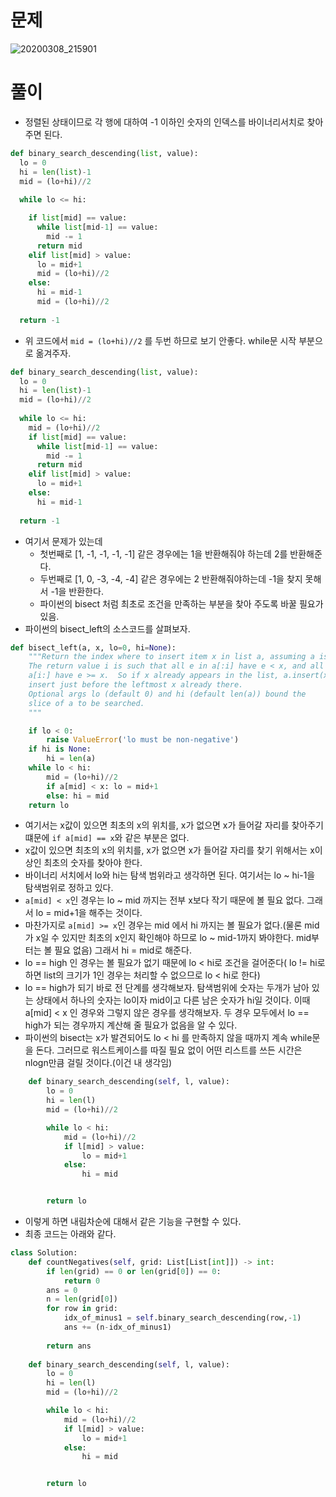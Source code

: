 # 문제
![20200308_215901](https://user-images.githubusercontent.com/51700219/76163285-2e646780-6188-11ea-86b1-7338d4ca8b7d.png)

# 풀이
- 정렬된 상태이므로 각 행에 대하여 -1 이하인 숫자의 인덱스를 바이너리서치로 찾아주면 된다.

~~~python
def binary_search_descending(list, value):
  lo = 0
  hi = len(list)-1
  mid = (lo+hi)//2
  
  while lo <= hi:

    if list[mid] == value:
      while list[mid-1] == value:
        mid -= 1
      return mid
    elif list[mid] > value:
      lo = mid+1
      mid = (lo+hi)//2
    else:
      hi = mid-1
      mid = (lo+hi)//2
  
  return -1
~~~

- 위 코드에서 `mid = (lo+hi)//2` 를 두번 하므로 보기 안좋다. while문 시작 부분으로 옮겨주자.
~~~python
def binary_search_descending(list, value):
  lo = 0
  hi = len(list)-1
  mid = (lo+hi)//2
  
  while lo <= hi:
    mid = (lo+hi)//2
    if list[mid] == value:
      while list[mid-1] == value:
        mid -= 1
      return mid
    elif list[mid] > value:
      lo = mid+1
    else:
      hi = mid-1
  
  return -1
~~~
- 여기서 문제가 있는데
  - 첫번째로 [1, -1, -1, -1, -1] 같은 경우에는 1을 반환해줘야 하는데 2를 반환해준다.
  - 두번째로 [1, 0, -3, -4, -4] 같은 경우에는 2 반환해줘야하는데 -1을 찾지 못해서 -1을 반환한다.
  - 파이썬의 bisect 처럼 최초로 조건을 만족하는 부분을 찾아 주도록 바꿀 필요가 있음.
- 파이썬의 bisect_left의 소스코드를 살펴보자.
~~~python
def bisect_left(a, x, lo=0, hi=None):
    """Return the index where to insert item x in list a, assuming a is sorted.
    The return value i is such that all e in a[:i] have e < x, and all e in
    a[i:] have e >= x.  So if x already appears in the list, a.insert(x) will
    insert just before the leftmost x already there.
    Optional args lo (default 0) and hi (default len(a)) bound the
    slice of a to be searched.
    """

    if lo < 0:
        raise ValueError('lo must be non-negative')
    if hi is None:
        hi = len(a)
    while lo < hi:
        mid = (lo+hi)//2
        if a[mid] < x: lo = mid+1
        else: hi = mid
    return lo
~~~
- 여기서는 x값이 있으면 최초의 x의 위치를, x가 없으면 x가 들어갈 자리를 찾아주기 떄문에 `if a[mid] == x`와 같은 부분은 없다.
- x값이 있으면 최초의 x의 위치를, x가 없으면 x가 들어갈 자리를 찾기 위해서는 x이상인 최초의 숫자를 찾아야 한다.
- 바이너리 서치에서 lo와 hi는 탐색 범위라고 생각하면 된다. 여기서는 lo ~ hi-1을 탐색범위로 정하고 있다.
- `a[mid] < x`인 경우는 lo ~ mid 까지는 전부 x보다 작기 때문에 볼 필요 없다. 그래서 lo = mid+1을 해주는 것이다.
- 마찬가지로 `a[mid] >= x`인 경우는 mid 에서 hi 까지는 볼 필요가 없다.(물론 mid가 x일 수 있지만 최초의 x인지 확인해야 하므로 lo ~ mid-1까지 봐야한다. mid부터는 볼 필요 없음) 그래서 hi = mid로 해준다.
- lo == high 인 경우는 볼 필요가 없기 때문에 lo < hi로 조건을 걸어준다( lo != hi로 하면 list의 크기가 1인 경우는 처리할 수 없으므로 lo < hi로 한다)
- lo == high가 되기 바로 전 단계를 생각해보자. 탐색범위에 숫자는 두개가 남아 있는 상태에서 하나의 숫자는 lo이자 mid이고 다른 남은 숫자가 hi일 것이다. 이때 a[mid] < x 인 경우와 그렇지 않은 경우를 생각해보자. 두 경우 모두에서 lo == high가 되는 경우까지 계산해 줄 필요가 없음을 알 수 있다.
- 파이썬의 bisect는 x가 발견되어도 lo < hi 를 만족하지 않을 때까지 계속 while문을 돈다. 그러므로 워스트케이스를 따질 필요 없이 어떤 리스트를 쓰든 시간은 nlogn만큼 걸릴 것이다.(이건 내 생각임)

~~~python
    def binary_search_descending(self, l, value):
        lo = 0
        hi = len(l)
        mid = (lo+hi)//2

        while lo < hi:
            mid = (lo+hi)//2
            if l[mid] > value:
                lo = mid+1
            else:
                hi = mid


        return lo
~~~
- 이렇게 하면 내림차순에 대해서 같은 기능을 구현할 수 있다.
- 최종 코드는 아래와 같다.
~~~python
class Solution:
    def countNegatives(self, grid: List[List[int]]) -> int:
        if len(grid) == 0 or len(grid[0]) == 0:
            return 0
        ans = 0
        n = len(grid[0])
        for row in grid:
            idx_of_minus1 = self.binary_search_descending(row,-1)
            ans += (n-idx_of_minus1)
        
        return ans
            
    def binary_search_descending(self, l, value):
        lo = 0
        hi = len(l)
        mid = (lo+hi)//2

        while lo < hi:
            mid = (lo+hi)//2
            if l[mid] > value:
                lo = mid+1
            else:
                hi = mid


        return lo
~~~


